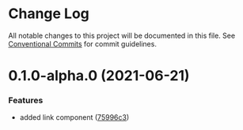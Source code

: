 # Change Log

All notable changes to this project will be documented in this file.
See [Conventional Commits](https://conventionalcommits.org) for commit guidelines.

# 0.1.0-alpha.0 (2021-06-21)


### Features

* added link component ([75996c3](https://github.com/avipeels/components/commit/75996c37dedf10cceebca18d3a5b851a31086014))
